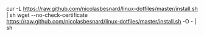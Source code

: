 cur -L https://raw.github.com/nicolasbesnard/linux-dotfiles/master/install.sh | sh
wget --no-check-certificate https://raw.github.com/nicolasbesnard/linux-dotfiles/master/install.sh -O - | sh
